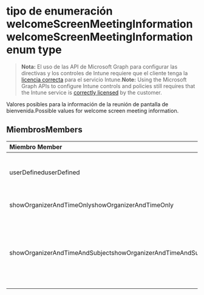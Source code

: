 # <a name="welcomescreenmeetinginformation-enum-type"></a><span data-ttu-id="6e2c4-101">tipo de enumeración welcomeScreenMeetingInformation</span><span class="sxs-lookup"><span data-stu-id="6e2c4-101">welcomeScreenMeetingInformation enum type</span></span>

> <span data-ttu-id="6e2c4-102">**Nota:** El uso de las API de Microsoft Graph para configurar las directivas y los controles de Intune requiere que el cliente tenga la [licencia correcta](https://go.microsoft.com/fwlink/?linkid=839381) para el servicio Intune.</span><span class="sxs-lookup"><span data-stu-id="6e2c4-102">**Note:** Using the Microsoft Graph APIs to configure Intune controls and policies still requires that the Intune service is [correctly licensed](https://go.microsoft.com/fwlink/?linkid=839381) by the customer.</span></span>

<span data-ttu-id="6e2c4-103">Valores posibles para la información de la reunión de pantalla de bienvenida.</span><span class="sxs-lookup"><span data-stu-id="6e2c4-103">Possible values for welcome screen meeting information.</span></span>
## <a name="members"></a><span data-ttu-id="6e2c4-104">Miembros</span><span class="sxs-lookup"><span data-stu-id="6e2c4-104">Members</span></span>
|<span data-ttu-id="6e2c4-105">Miembro	</span><span class="sxs-lookup"><span data-stu-id="6e2c4-105">Member</span></span>|<span data-ttu-id="6e2c4-106">Valor</span><span class="sxs-lookup"><span data-stu-id="6e2c4-106">Value</span></span>|<span data-ttu-id="6e2c4-107">Descripción</span><span class="sxs-lookup"><span data-stu-id="6e2c4-107">Description</span></span>|
|:---|:---|:---|
|<span data-ttu-id="6e2c4-108">userDefined</span><span class="sxs-lookup"><span data-stu-id="6e2c4-108">userDefined</span></span>|<span data-ttu-id="6e2c4-109">0</span><span class="sxs-lookup"><span data-stu-id="6e2c4-109">0</span></span>|<span data-ttu-id="6e2c4-110">Definido por el usuario, valor predeterminado, sin intención.</span><span class="sxs-lookup"><span data-stu-id="6e2c4-110">User Defined, default value, no intent.</span></span>|
|<span data-ttu-id="6e2c4-111">showOrganizerAndTimeOnly</span><span class="sxs-lookup"><span data-stu-id="6e2c4-111">showOrganizerAndTimeOnly</span></span>|<span data-ttu-id="6e2c4-112">1</span><span class="sxs-lookup"><span data-stu-id="6e2c4-112">1</span></span>|<span data-ttu-id="6e2c4-113">Mostrar organizador y hora sólo.</span><span class="sxs-lookup"><span data-stu-id="6e2c4-113">Show organizer and time only.</span></span>|
|<span data-ttu-id="6e2c4-114">showOrganizerAndTimeAndSubject</span><span class="sxs-lookup"><span data-stu-id="6e2c4-114">showOrganizerAndTimeAndSubject</span></span>|<span data-ttu-id="6e2c4-115">2</span><span class="sxs-lookup"><span data-stu-id="6e2c4-115">2</span></span>|<span data-ttu-id="6e2c4-116">Mostrar el organizador, tiempo y subject (asunto está oculto para las conferencias privadas).</span><span class="sxs-lookup"><span data-stu-id="6e2c4-116">Show organizer, time and subject (subject is hidden for private meetings).</span></span>|




